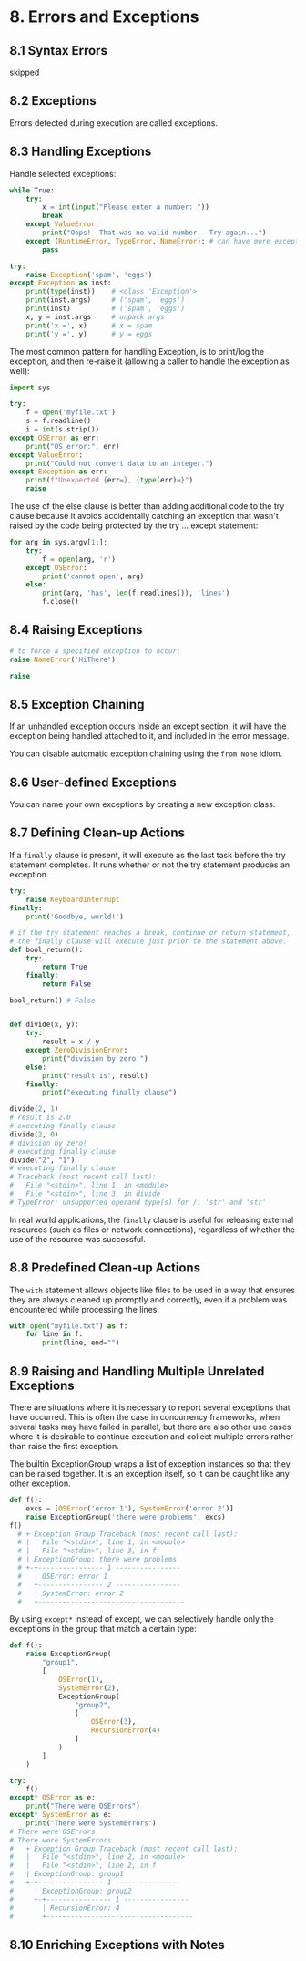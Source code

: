 # 8. Errors and Exceptions
## 8.1 Syntax Errors
skipped

## 8.2 Exceptions
Errors detected during execution are called exceptions. 

## 8.3 Handling Exceptions
Handle selected exceptions:
```py
while True:
    try:
        x = int(input("Please enter a number: "))
        break
    except ValueError:
        print("Oops!  That was no valid number.  Try again...")
    except (RuntimeError, TypeError, NameError): # can have more except clauses
        pass

try:
    raise Exception('spam', 'eggs')
except Exception as inst:
    print(type(inst))    # <class 'Exception'>
    print(inst.args)     # ('spam', 'eggs')
    print(inst)          # ('spam', 'eggs')
    x, y = inst.args     # unpack args
    print('x =', x)      # x = spam
    print('y =', y)      # y = eggs


```

The most common pattern for handling Exception, is to print/log the exception, and then re-raise it (allowing a caller to handle the exception as well):
```py
import sys

try:
    f = open('myfile.txt')
    s = f.readline()
    i = int(s.strip())
except OSError as err:
    print("OS error:", err)
except ValueError:
    print("Could not convert data to an integer.")
except Exception as err:
    print(f"Unexpected {err=}, {type(err)=}")
    raise
```

The use of the else clause is better than adding additional code to the try clause because it avoids accidentally catching an exception that wasn't raised by the code being protected by the try ... except statement:
```py
for arg in sys.argv[1:]:
    try:
        f = open(arg, 'r')
    except OSError:
        print('cannot open', arg)
    else:
        print(arg, 'has', len(f.readlines()), 'lines')
        f.close()

```

## 8.4 Raising Exceptions
```py
# to force a specified exception to occur:
raise NameError('HiThere')

raise
```

## 8.5 Exception Chaining
If an unhandled exception occurs inside an except section, it will have the exception being handled attached to it, and included in the error message. 

You can disable automatic exception chaining using the `from None` idiom. 

## 8.6 User-defined Exceptions
You can name your own exceptions by creating a new exception class. 

## 8.7 Defining Clean-up Actions
If a `finally` clause is present, it will execute as the last task before the try statement completes. It runs whether or not the try statement produces an exception.
```py
try:
    raise KeyboardInterrupt
finally:
    print('Goodbye, world!')

# if the try statement reaches a break, continue or return statement, 
# the finally clause will execute just prior to the statement above.
def bool_return():
    try:
        return True
    finally:
        return False

bool_return() # False


def divide(x, y):
    try:
        result = x / y
    except ZeroDivisionError:
        print("division by zero!")
    else:
        print("result is", result)
    finally:
        print("executing finally clause")

divide(2, 1)
# result is 2.0
# executing finally clause
divide(2, 0)
# division by zero!
# executing finally clause
divide("2", "1")
# executing finally clause
# Traceback (most recent call last):
#   File "<stdin>", line 1, in <module>
#   File "<stdin>", line 3, in divide
# TypeError: unsupported operand type(s) for /: 'str' and 'str'
```

In real world applications, the `finally` clause is useful for releasing external resources (such as files or network connections), regardless of whether the use of the resource was successful.

## 8.8 Predefined Clean-up Actions
The `with` statement allows objects like files to be used in a way that ensures they are always cleaned up promptly and correctly, even if a problem was encountered while processing the lines.
```py
with open("myfile.txt") as f:
    for line in f:
        print(line, end="")
```
## 8.9 Raising and Handling Multiple Unrelated Exceptions
There are situations where it is necessary to report several exceptions that have occurred. This is often the case in concurrency frameworks, when several tasks may have failed in parallel, but there are also other use cases where it is desirable to continue execution and collect multiple errors rather than raise the first exception.

The builtin ExceptionGroup wraps a list of exception instances so that they can be raised together. It is an exception itself, so it can be caught like any other exception.

```py
def f():
    excs = [OSError('error 1'), SystemError('error 2')]
    raise ExceptionGroup('there were problems', excs)
f()
  # + Exception Group Traceback (most recent call last):
  # |   File "<stdin>", line 1, in <module>
  # |   File "<stdin>", line 3, in f
  # | ExceptionGroup: there were problems
  # +-+---------------- 1 ----------------
  #   | OSError: error 1
  #   +---------------- 2 ----------------
  #   | SystemError: error 2
  #   +------------------------------------
```

By using `except*` instead of except, we can selectively handle only the exceptions in the group that match a certain type:
```py
def f():
    raise ExceptionGroup(
        "group1",
        [
            OSError(1),
            SystemError(2),
            ExceptionGroup(
                "group2",
                [
                    OSError(3),
                    RecursionError(4)
                ]
            )
        ]
    )

try:
    f()
except* OSError as e:
    print("There were OSErrors")
except* SystemError as e:
    print("There were SystemErrors")
# There were OSErrors
# There were SystemErrors
#   + Exception Group Traceback (most recent call last):
#   |   File "<stdin>", line 2, in <module>
#   |   File "<stdin>", line 2, in f
#   | ExceptionGroup: group1
#   +-+---------------- 1 ----------------
#     | ExceptionGroup: group2
#     +-+---------------- 1 ----------------
#       | RecursionError: 4
#       +------------------------------------
```

## 8.10 Enriching Exceptions with Notes








